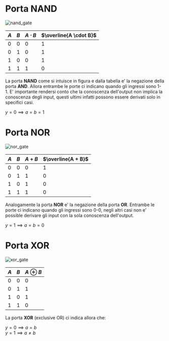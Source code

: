# Porta NAND  

![nand_gate](https://github.com/dennyb87/elettrotecnica-serale/assets/7195133/4aadb056-8711-41cc-a3c4-85ac1fd66a79)  

| $A$ | $B$ | $A \cdot B$ | $\overline{A \cdot B}$ |
| --- | --- | ----------- | ---------------------- |
| 0   | 0   | 0           | 1                      |
| 0   | 1   | 0           | 1                      |
| 1   | 0   | 0           | 1                      |
| 1   | 1   | 1           | 0                      |

La porta **NAND** come si intuisce in figura e dalla tabella e' la negazione della porta **AND**. Allora entrambe le porte ci indicano quando gli ingressi sono 1-1. E' importante rendersi conto che la conoscenza dell'output non implica la conoscenza degli input, questi ultimi infatti possono essere derivati solo in specifici casi.  

$y = 0 \implies a = b = 1$  

# Porta NOR  

![nor_gate](https://github.com/dennyb87/elettrotecnica-serale/assets/7195133/132ded10-4043-4d38-bc67-5ca2b59bb491)  

| $A$ | $B$ | $A + B$ | $\overline{A + B}$ |
| --- | --- | ------- | ------------------ |
| 0   | 0   | 0       | 1                  |
| 0   | 1   | 1       | 0                  |
| 1   | 0   | 1       | 0                  |
| 1   | 1   | 1       | 0                  |

Analogamente la porta **NOR** e' la negazione della porta **OR**. Entrambe le porte ci indicano quando gli ingressi sono 0-0, negli altri casi non e' possible derivare gli input con la sola conoscenza dell'output.  

$y = 1 \implies a = b = 0$  

# Porta XOR  

![xor_gate](https://github.com/dennyb87/elettrotecnica-serale/assets/7195133/1f605008-dd73-4186-87b9-f4a7e9fb5265)  

| $A$ | $B$ | $A \oplus B$ |
| --- | --- | ------------ |
| 0   | 0   | 0            |
| 0   | 1   | 1            |
| 1   | 0   | 1            |
| 1   | 1   | 0            |

La porta **XOR** (exclusive OR) ci indica allora che:  

$y = 0 \implies a = b$  
$y = 1 \implies a \ne b$  
